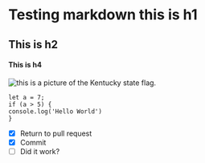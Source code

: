 # Testing markdown this is h1
## This is h2
#### This is h4
![this is a picture of the Kentucky state flag.](https://cdn.pixabay.com/photo/2012/04/13/01/00/kentucky-31507_1280.png)
```
let a = 7;
if (a > 5) {
console.log('Hello World')
}
```
- [x] Return to pull request
- [x] Commit 
- [ ] Did it work?
